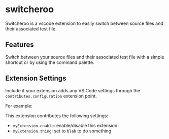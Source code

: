 # switcheroo

Switcheroo is a vscode extension to easily switch between source files and their associated test file.

## Features

Switch between your source files and their associated test file with a simple shortcut or by using the command palette.

## Extension Settings

Include if your extension adds any VS Code settings through the `contributes.configuration` extension point.

For example:

This extension contributes the following settings:

* `myExtension.enable`: enable/disable this extension
* `myExtension.thing`: set to `blah` to do something
